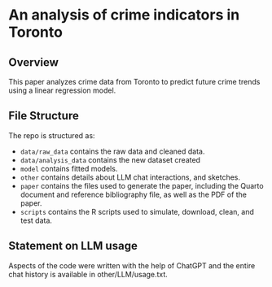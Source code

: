 # An analysis of crime indicators in Toronto

## Overview

This paper analyzes crime data from Toronto to predict future crime trends using a linear regression model.

## File Structure

The repo is structured as:

-   `data/raw_data` contains the raw data and cleaned data.
-   `data/analysis_data` contains the new dataset created
-   `model` contains fitted models. 
-   `other` contains details about LLM chat interactions, and sketches.
-   `paper` contains the files used to generate the paper, including the Quarto document and reference bibliography file, as well as the PDF of the paper. 
-   `scripts` contains the R scripts used to simulate, download, clean, and test data.


## Statement on LLM usage

Aspects of the code were written with the help of ChatGPT and the entire chat history is available in other/LLM/usage.txt.
